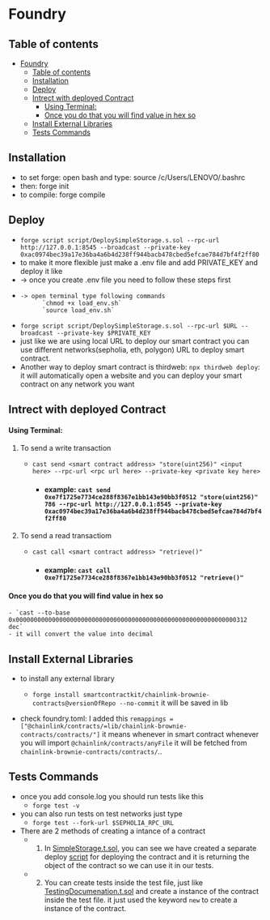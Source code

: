
# Foundry



## Table of contents
- [Foundry](#foundry)
  - [Table of contents](#table-of-contents)
  - [Installation](#installation)
  - [Deploy](#deploy)
  - [Intrect with deployed Contract](#intrect-with-deployed-contract)
      - [Using Terminal:](#using-terminal)
      - [Once you do that you will find value in hex so](#once-you-do-that-you-will-find-value-in-hex-so)
  - [Install External Libraries](#install-external-libraries)
  - [Tests Commands](#tests-commands)


## Installation
- to set forge: open bash and type: source /c/Users/LENOVO/.bashrc
- then: forge init
- to compile: forge compile


## Deploy
- `forge script script/DeploySimpleStorage.s.sol --rpc-url http://127.0.0.1:8545 --broadcast --private-key 0xac0974bec39a17e36ba4a6b4d238ff944bacb478cbed5efcae784d7bf4f2ff80`
- to make it more flexible just make a .env file and add PRIVATE_KEY and deploy it like
-  -> once you create .env file you need to follow these steps first
-     -> open terminal type following commands
            `chmod +x load_env.sh`
            `source load_env.sh`
- `forge script script/DeploySimpleStorage.s.sol --rpc-url $URL --broadcast --private-key $PRIVATE_KEY`
- just like we are using local URL to deploy our smart contract you can use different networks(sepholia, eth, polygon) URL to deploy smart contract.
- Another way to deploy smart contract is thirdweb: `npx thirdweb deploy`: it will automatically open a website and you can deploy your smart contract on any network you want

## Intrect with deployed Contract

#### Using Terminal:

1) To send a write transaction

    - `cast send <smart contract address> "store(uint256)" <input here> --rpc-url <rpc url here> --private-key <private key here> `


        - #### example:  `cast send 0xe7f1725e7734ce288f8367e1bb143e90bb3f0512 "store(uint256)" 786 --rpc-url http://127.0.0.1:8545 --private-key 0xac0974bec39a17e36ba4a6b4d238ff944bacb478cbed5efcae784d7bf4f2ff80`

2) To send a read transactiom

    - `cast call <smart contract address> "retrieve()"`

        - #### example: `cast call 0xe7f1725e7734ce288f8367e1bb143e90bb3f0512 "retrieve()"`

#### Once you do that you will find value in hex so
    - `cast --to-base 0x0000000000000000000000000000000000000000000000000000000000000312 dec`
    - it will convert the value into decimal

## Install External Libraries

- to install any external library
    - `forge install smartcontractkit/chainlink-brownie-contracts@versionOfRepo --no-commit`
it will be saved in lib

- check foundry.toml: I added this `remappings = ["@chainlink/contracts/=lib/chainlink-brownie-contracts/contracts/"]` it means whenever in smart contract whenever you will import `@chainlink/contracts/anyFile` it will be fetched from `chainlink-brownie-contracts/contracts/`..


## Tests Commands

- once you add console.log you should run tests like this
    - `forge test -v`
- you can also run tests on test networks just type
    - `forge test --fork-url $SEPHOLIA_RPC_URL`
- There are 2 methods of creating a intance of a contract
  - 1) In [SimpleStorage.t.sol](test/SimpleStorage.t.sol), you can see we have created a separate deploy [script](src/SimpleStorage.sol) for deploying the contract and it is returning the object of the contract so we can use it in our tests. 
  - 2) You can create tests inside the test file, just like [TestingDocumenation.t.sol](test/TestingDocumenation.t.sol) and create a instance of the contract inside the test file. it just used the keyword `new` to create a instance of the contract.